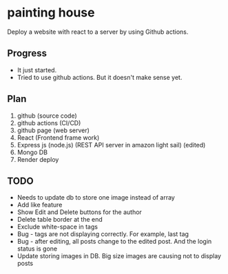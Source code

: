 # painting house
Deploy a website with react to a server by using Github actions.

## Progress
- It just started.
- Tried to use github actions. But it doesn't make sense yet.

## Plan
1. github (source code)
2. github actions (CI/CD)
3. github page (web server)
4. React (Frontend frame work)
5. Express js (node.js) (REST API server in amazon light sail) (edited)
6. Mongo DB
7. Render deploy

## TODO
- Needs to update db to store one image instead of array
- Add like feature
- Show Edit and Delete buttons for the author
- Delete table border at the end
- Exclude white-space in tags
- Bug - tags are not displaying correctly. For example, last tag
- Bug - after editing, all posts change to the edited post. And the login status is gone
- Update storing images in DB. Big size images are causing not to display posts